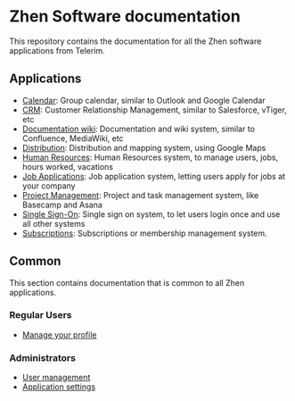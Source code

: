 # Zhen Software documentation

This repository contains the documentation for all the Zhen software applications from Telerim. 

## Applications

* [Calendar](applications/calendar/README.md): Group calendar, similar to Outlook and Google Calendar
* [CRM](applications/crm/README.md): Customer Relationship Management, similar to Salesforce, vTiger, etc
* [Documentation wiki](applications/docs/README.md): Documentation and wiki system, similar to Confluence, MediaWiki, etc
* [Distribution](applications/distribution/README.md): Distribution and mapping system, using Google Maps
* [Human Resources](applications/hr/README.md): Human Resources system, to manage users, jobs, hours worked, vacations
* [Job Applications](applications/jobs/README.md): Job application system, letting users apply for jobs at your company
* [Project Management](applications/projects/README.md): Project and task management system, like Basecamp and Asana
* [Single Sign-On](applications/sso/README.md): Single sign on system, to let users login once and use all other systems
* [Subscriptions](applications/subscriptions/README.md): Subscriptions or membership management system.

## Common

This section contains documentation that is common to all Zhen applications.

### Regular Users

* [Manage your profile](common/users/README.md)

### Administrators

* [User management](common/admin/users.md)
* [Application settings](common/admin/settings.md)